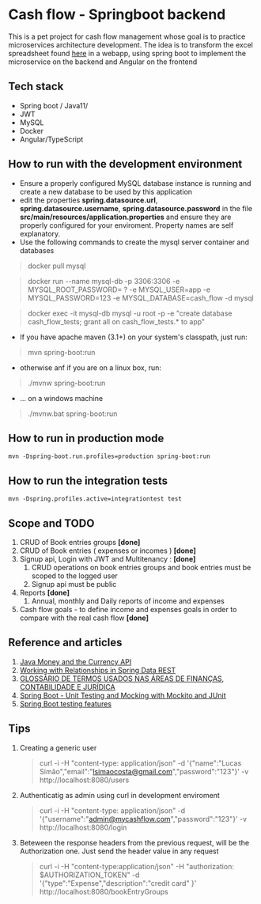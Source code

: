 # Cash flow - Springboot backend 
This is a pet project for cash flow management whose goal is to practice microservices architecture development.
The idea is to transform the excel spreadsheet found [here](https://luz.vc/planilhas-empresariais/planilha-de-fluxo-de-caixa-excel) 
in a webapp, using spring boot to implement the microservice on the backend and Angular on the frontend

## Tech stack
- Spring boot / Java11/
- JWT
- MySQL
- Docker
- Angular/TypeScript 


## How to run with the development environment

- Ensure a properly configured MySQL database instance is running and create a new database to be used by this application  
- edit the properties __spring.datasource.url__, __spring.datasource.username__, __spring.datasource.password__ in the file  **src/main/resources/application.properties** and ensure they are properly configured for your enviroment. Property names are self explanatory.
- Use the following commands to create the mysql server container and databases
> docker pull mysql

> docker run --name mysql-db -p 3306:3306 -e MYSQL_ROOT_PASSWORD= ? -e MYSQL_USER=app -e MYSQL_PASSWORD=123 -e MYSQL_DATABASE=cash_flow -d mysql

> docker exec -it mysql-db mysql -u root -p -e "create database cash_flow_tests; grant all on cash_flow_tests.* to app"

- If you have apache maven (3.1+) on your system's classpath, just run:
> mvn spring-boot:run 
- otherwise anf if you are on a linux box, run:
> ./mvnw spring-boot:run
- ... on a windows machine
> ./mvnw.bat spring-boot:run


## How to run in production mode
	mvn -Dspring-boot.run.profiles=production spring-boot:run
## How to run the integration tests
    mvn -Dspring.profiles.active=integrationtest test

## Scope and TODO
1. CRUD of Book entries groups **[done]**
2. CRUD of Book entries ( expenses or incomes ) **[done]**
3. Signup api, Login with JWT and Multitenancy : **[done]**
   1. CRUD operations on book entries groups and book entries must be scoped to the logged user 
   2. Signup api must be public
4. Reports **[done]**
   1. Annual, monthly and Daily reports of income and expenses
6.  Cash flow goals - to define income and expenses goals in order to compare with the real cash flow **[done]**


## Reference and articles ##
1. [Java Money and the Currency API](https://www.baeldung.com/java-money-and-currency)
2. [Working with Relationships in Spring Data REST](https://www.baeldung.com/spring-data-rest-relationships)
3. [GLOSSÁRIO DE TERMOS USADOS NAS ÁREAS DE FINANÇAS, CONTABILIDADE E JURÍDICA ](https://www.sk.com.br/sk-fcj.html)
4. [Spring Boot - Unit Testing and Mocking with Mockito and JUnit](http://www.springboottutorial.com/spring-boot-unit-testing-and-mocking-with-mockito-and-junit)
5. [Spring Boot testing features](https://docs.spring.io/spring-boot/docs/current/reference/html/boot-features-testing.html)


## Tips
1. Creating a generic user
   > curl -i -H "content-type: application/json" -d '{"name":"Lucas Simão","email":"lsimaocosta@gmail.com","password":"123"}'  -v http://localhost:8080/users
2. Authenticatig as admin using curl in development enviroment
   > curl -i -H "content-type: application/json" -d '{"username":"admin@mycashflow.com","password":"123"}'  -v http://localhost:8080/login
3. Beteween the response headers from the previous request, will be the Authorization one. Just send the header value in any request
   > curl -i -H "content-type:application/json" -H "authorization: $AUTHORIZATION_TOKEN" -d '{"type":"Expense","description":"credit card" }'  http://localhost:8080/bookEntryGroups
